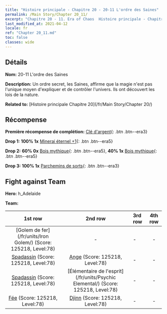 ```yaml
---
title: "Histoire principale - Chapitre 20 - 20-11 L'ordre des Saines"
permalink: /Main Story/Chapter 20_11/
excerpt: "Chapitre 20 - 11. Era of Chaos  Histoire principale - Chapitre 20_11. 20-11 L'ordre des Saines"
last_modified_at: 2021-04-12
locale: fr
ref: "Chapter 20_11.md"
toc: false
classes: wide
---
```


## Détails

 **Nom:** 20-11 L'ordre des Saines

 **Description:** Un ordre secret, les Saines, affirme que la magie n'est pas l'unique moyen d'expliquer et de contrôler l'univers. Ils ont découvert les lois de la nature.

 **Related to:** [Histoire principale Chapitre 20](/fr/Main Story/Chapter 20/)

## Récompense

 **Première récompense de complétion:** [Clé d'argent](/fr/Items/con_693/){: .btn .btn--era3}

 **Drop 1:** **100% 1x** [Minerai éternel +1](/fr/Items/mat_68/){: .btn .btn--era5}

 **Drop 2:** **60% 0x** [Bois mythique](/fr/Items/mat_62/){: .btn .btn--era5}, **40% 1x** [Bois mythique](/fr/Items/mat_62/){: .btn .btn--era5}

 **Drop 3:** **100% 1x** [Parchemins de sorts](/fr/Items/con_694/){: .btn .btn--era3}


## Fight against Team
 **Hero:** h_Adelaide

 **Team:**


  | 1st row | 2nd row | 3rd row | 4th row |
  |:----:|:----:|:----|:----:|
  | [Golem de fer](/fr/units/Iron Golem/) (Score: 125218, Level:78)  | - | - | - |
  | [Spadassin](/fr/units/Swordsman/) (Score: 125218, Level:78)  | [Ange](/fr/units/Angel/) (Score: 125218, Level:78)  | - | - |
  | [Spadassin](/fr/units/Swordsman/) (Score: 125218, Level:78)  | [Élémentaire de l'esprit](/fr/units/Psychic Elemental/) (Score: 125218, Level:78)  | - | - |
  | [Fée](/fr/units/Sprite/) (Score: 125218, Level:78)  | [Djinn](/fr/units/Genie/) (Score: 125218, Level:78)  | - | - |



